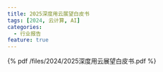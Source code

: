 ```yaml
---
title: 2025深度用云展望白皮书
tags: [2024, 云计算, AI]
categories:
  - 行业报告
feature: true
---
```


{% pdf /files/2024/2025深度用云展望白皮书.pdf %}